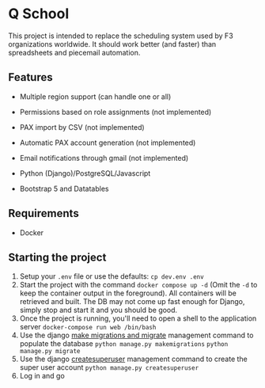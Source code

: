 # Q School

This project is intended to replace the scheduling system used by F3 organizations worldwide. It should work better (and faster) than spreadsheets and piecemail automation.

## Features

* Multiple region support (can handle one or all)

* Permissions based on role assignments (not implemented)

* PAX import by CSV (not implemented)

* Automatic PAX account generation (not implemented)

* Email notifications through gmail (not implemented)

* Python (Django)/PostgreSQL/Javascript

* Bootstrap 5  and Datatables

## Requirements

* Docker

## Starting the project

1. Setup your `.env` file or use the defaults: `cp dev.env .env`
2. Start the project with the command `docker compose up -d` (Omit the `-d` to keep the container output in the foreground). All containers will be retrieved and built. The DB may not come up fast enough for Django, simply stop and start it and you should be good.
3. Once the project is running, you'll need to open a shell to the application server `docker-compose run web /bin/bash`
4. Use the django [make migrations and migrate](https://docs.djangoproject.com/en/4.1/topics/migrations/) management command to populate the database
`python manage.py makemigrations`
`python manage.py migrate`
5. Use the django [createsuperuser](https://docs.djangoproject.com/en/4.1/ref/django-admin/#createsuperuser) management command to create the super user account
`python manage.py createsuperuser`
6. Log in and go
